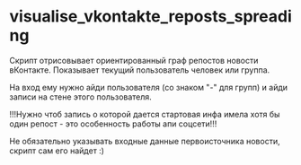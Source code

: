 visualise_vkontakte_reposts_spreading
=====================================
Скрипт отрисовывает ориентированный граф репостов новости вКонтакте. Показывает текущий пользователь человек или группа.

На вход ему нужно айди пользователя (со знаком "-" для групп) и айди записи на стене этого пользователя. 

!!!Нужно чтоб запись о которой дается стартовая инфа имела хотя бы один репост - это особенность работы апи соцсети!!!

Не обязательно указывать входные данные первоисточника новости, скрипт сам его найдет :)
